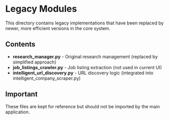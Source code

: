 # Legacy Modules

This directory contains legacy implementations that have been replaced by newer, more efficient versions in the core system.

## Contents

- **research_manager.py** - Original research management (replaced by simplified approach)
- **job_listings_crawler.py** - Job listing extraction (not used in current UI)
- **intelligent_url_discovery.py** - URL discovery logic (integrated into intelligent_company_scraper.py)

## Important

These files are kept for reference but should not be imported by the main application.
